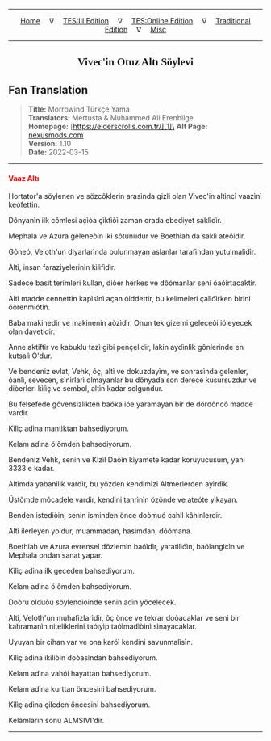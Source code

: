 
---

<!-- Jekyll Page Links -->

<center>
<a href="../../../../../index.html">Home</a>
&emsp;&nabla;&emsp;
<a href="../../../../index-tes3.html">TES:III Edition</a>
&emsp;&nabla;&emsp;
<a href="../../../../index-teso.html">TES:Online Edition</a>
&emsp;&nabla;&emsp;
<a href="../../../../index-traditional.html">Traditional Edition</a>
&emsp;&nabla;&emsp;
<a href="../../../../index-misc.html">Misc</a>
</center>

<!-- Markdown Body Below: -->

---

<center>
<h2><span style="font-family:Georgia">Vivec'in Otuz Altı Söylevi</span></h2>
</center>

## Fan Translation

> __Title:__ Morrowind Türkçe Yama\
> __Translators:__ Mertusta & Muhammed Ali Erenbilge\
> __Homepage:__ [https://elderscrolls.com.tr/][1]\
> __Alt Page:__ [nexusmods.com][2]\
> __Version:__ 1.10\
> __Date:__ 2022-03-15

[1]: https://elderscrolls.com.tr/
[2]: https://www.nexusmods.com/morrowind/mods/49502

---

#### <span style="color:red">Vaaz Altı</span>

Hortator'a söylenen ve sözcôklerin arasìnda gizli olan Vivec'in altìncì vaazìnì keófettin.

Dônyanìn ilk cômlesi açìòa çìktìòì zaman orada ebediyet saklìdìr.

Mephala ve Azura geleneòin iki sôtunudur ve Boethiah da saklì ateóidir.

Gôneó, Veloth'un diyarlarìnda bulunmayan aslanlar tarafìndan yutulmalìdìr.

Altì, insan faraziyelerinin kìlìfìdìr.

Sadece basit terimleri kullan, diòer herkes ve dôómanlar seni óaóìrtacaktìr.

Altì madde cennettin kapìsìnì açan óiddettir, bu kelimeleri çalìóìrken birini öòrenmiótin.

Baba makinedir ve makinenin aòzìdìr. Onun tek gizemi geleceòi ióleyecek olan davetidir.

Anne aktiftir ve kabuklu tazì gibi pençelidir, lakin aydìnlìk gônlerinde en kutsalì O'dur.

Ve bendeniz evlat, Vehk, ôç, altì ve dokuzdayìm, ve sonrasìnda gelenler, óanlì, sevecen, sìnìrlarì olmayanlar bu dônyada son derece kusursuzdur ve diòerleri kìlìç ve sembol, altìn kadar solgundur.

Bu felsefede gôvensizlikten baóka ióe yaramayan bir de dördôncô madde vardìr.

Kìlìç adìna mantìktan bahsediyorum.

Kelam adìna ölômden bahsediyorum.

Bendeniz Vehk, senin ve Kìzìl Daòìn kìyamete kadar koruyucusum, yani 3333'e kadar.

Altìmda yabanilik vardìr, bu yôzden kendimizi Altmerlerden ayìrdìk.

Üstômde môcadele vardìr, kendini tanrìnìn özônde ve ateóte yìkayan.

Benden istediòin, senin isminden önce doòmuó cahil kâhinlerdir.

Altì ilerleyen yoldur, muammadan, hasìmdan, dôómana.

Boethiah ve Azura evrensel dôzlemin baóìdìr, yaratìlìóìn, baólangìcìn ve Mephala ondan sanat yapar.

Kìlìç adìna ilk geceden bahsediyorum.

Kelam adìna ölômden bahsediyorum.

Doòru olduòu söylendiòinde senin adìn yôcelecek.

Altì, Veloth'un muhafìzlarìdìr, ôç önce ve tekrar doòacaklar ve seni bir kahramanìn niteliklerini taóìyìp taóìmadìòìnì sìnayacaklar.

Uyuyan bir cihan var ve ona karóì kendini savunmalìsìn.

Kìlìç adìna ikiliòin doòasìndan bahsediyorum.

Kelam adìna vahói hayattan bahsediyorum.

Kelam adìna kurttan öncesini bahsediyorum.

Kìlìç adìna çileden öncesini bahsediyorum.

Kelâmlarìn sonu ALMSIVI'dìr.

---
